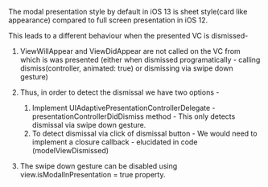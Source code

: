 The modal presentation style by default in iOS 13 is sheet style(card like appearance) compared to full screen presentation in iOS 12.

This leads to a different behaviour when the presented VC is dismissed-

1. ViewWillAppear and ViewDidAppear are not called on the VC from which is was presented (either when dismissed programatically - calling dismiss(controller, animated: true) or dismissing via swipe down gesture)

2. Thus, in order to detect the dismissal we have two options -
    1. Implement UIAdaptivePresentationControllerDelegate - presentationControllerDidDismiss method - This only detects dismissal via swipe down gesture.
    2. To detect dismissal via click of dismissal button - We would need to implement a closure callback - elucidated in code (modelViewDismissed)

3. The swipe down gesture can be disabled using view.isModalInPresentation = true property.
